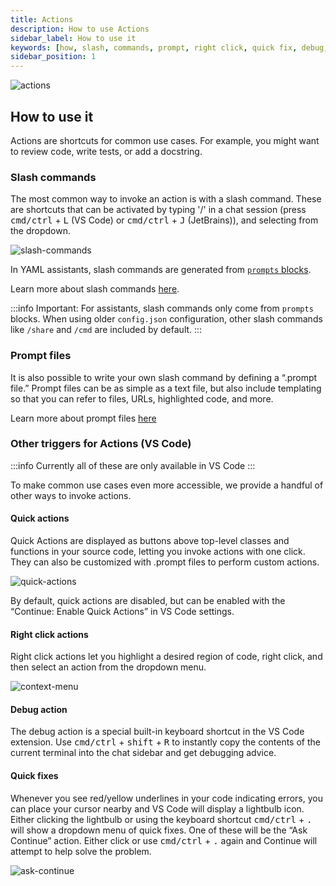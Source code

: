 ```yaml
---
title: Actions
description: How to use Actions
sidebar_label: How to use it
keywords: [how, slash, commands, prompt, right click, quick fix, debug, action]
sidebar_position: 1
---
```


![actions](/img/actions.gif)

## How to use it

Actions are shortcuts for common use cases. For example, you might want to review code, write tests, or add a docstring.

### Slash commands

The most common way to invoke an action is with a slash command. These are shortcuts that can be activated by typing '/' in a chat session (press <kbd>cmd/ctrl</kbd> + <kbd>L</kbd> (VS Code) or <kbd>cmd/ctrl</kbd> + <kbd>J</kbd> (JetBrains)), and selecting from the dropdown.

![slash-commands](/img/slash-commands.png)

In YAML assistants, slash commands are generated from [`prompts` blocks](../hub/blocks/block-types.md#prompts).

Learn more about slash commands [here](../customize/slash-commands.mdx).

:::info
Important: For assistants, slash commands only come from `prompts` blocks. When using older `config.json` configuration, other slash commands like `/share` and `/cmd` are included by default.
:::

### Prompt files

It is also possible to write your own slash command by defining a “.prompt file.” Prompt files can be as simple as a text file, but also include templating so that you can refer to files, URLs, highlighted code, and more.

Learn more about prompt files [here](../customize/deep-dives/prompt-files.md)

### Other triggers for Actions (VS Code)

:::info
Currently all of these are only available in VS Code
:::

To make common use cases even more accessible, we provide a handful of other ways to invoke actions.

#### Quick actions

Quick Actions are displayed as buttons above top-level classes and functions in your source code, letting you invoke actions with one click. They can also be customized with .prompt files to perform custom actions.

![quick-actions](/img/quick-actions.png)

By default, quick actions are disabled, but can be enabled with the “Continue: Enable Quick Actions” in VS Code settings.

#### Right click actions

Right click actions let you highlight a desired region of code, right click, and then select an action from the dropdown menu.

![context-menu](/img/context-menu.png)

#### Debug action

The debug action is a special built-in keyboard shortcut in the VS Code extension. Use <kbd>cmd/ctrl</kbd> + <kbd>shift</kbd> + <kbd>R</kbd> to instantly copy the contents of the current terminal into the chat sidebar and get debugging advice.

#### Quick fixes

Whenever you see red/yellow underlines in your code indicating errors, you can place your cursor nearby and VS Code will display a lightbulb icon. Either clicking the lightbulb or using the keyboard shortcut <kbd>cmd/ctrl</kbd> + <kbd>.</kbd> will show a dropdown menu of quick fixes. One of these will be the “Ask Continue” action. Either click or use <kbd>cmd/ctrl</kbd> + <kbd>.</kbd> again and Continue will attempt to help solve the problem.

![ask-continue](/img/ask-continue.png)
